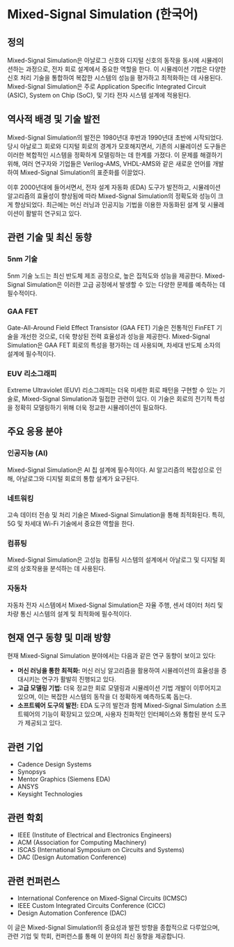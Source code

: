 # Mixed-Signal Simulation (한국어)

## 정의
Mixed-Signal Simulation은 아날로그 신호와 디지털 신호의 동작을 동시에 시뮬레이션하는 과정으로, 전자 회로 설계에서 중요한 역할을 한다. 이 시뮬레이션 기법은 다양한 신호 처리 기술을 통합하여 복잡한 시스템의 성능을 평가하고 최적화하는 데 사용된다. Mixed-Signal Simulation은 주로 Application Specific Integrated Circuit (ASIC), System on Chip (SoC), 및 기타 전자 시스템 설계에 적용된다.

## 역사적 배경 및 기술 발전
Mixed-Signal Simulation의 발전은 1980년대 후반과 1990년대 초반에 시작되었다. 당시 아날로그 회로와 디지털 회로의 경계가 모호해지면서, 기존의 시뮬레이션 도구들은 이러한 복합적인 시스템을 정확하게 모델링하는 데 한계를 가졌다. 이 문제를 해결하기 위해, 여러 연구자와 기업들은 Verilog-AMS, VHDL-AMS와 같은 새로운 언어를 개발하여 Mixed-Signal Simulation의 표준화를 이끌었다.

이후 2000년대에 들어서면서, 전자 설계 자동화 (EDA) 도구가 발전하고, 시뮬레이션 알고리즘의 효율성이 향상됨에 따라 Mixed-Signal Simulation의 정확도와 성능이 크게 향상되었다. 최근에는 머신 러닝과 인공지능 기법을 이용한 자동화된 설계 및 시뮬레이션이 활발히 연구되고 있다.

## 관련 기술 및 최신 동향

### 5nm 기술
5nm 기술 노드는 최신 반도체 제조 공정으로, 높은 집적도와 성능을 제공한다. Mixed-Signal Simulation은 이러한 고급 공정에서 발생할 수 있는 다양한 문제를 예측하는 데 필수적이다.

### GAA FET
Gate-All-Around Field Effect Transistor (GAA FET) 기술은 전통적인 FinFET 기술을 개선한 것으로, 더욱 향상된 전력 효율성과 성능을 제공한다. Mixed-Signal Simulation은 GAA FET 회로의 특성을 평가하는 데 사용되며, 차세대 반도체 소자의 설계에 필수적이다.

### EUV 리소그래피
Extreme Ultraviolet (EUV) 리소그래피는 더욱 미세한 회로 패턴을 구현할 수 있는 기술로, Mixed-Signal Simulation과 밀접한 관련이 있다. 이 기술은 회로의 전기적 특성을 정확히 모델링하기 위해 더욱 정교한 시뮬레이션이 필요하다.

## 주요 응용 분야

### 인공지능 (AI)
Mixed-Signal Simulation은 AI 칩 설계에 필수적이다. AI 알고리즘의 복잡성으로 인해, 아날로그와 디지털 회로의 통합 설계가 요구된다.

### 네트워킹
고속 데이터 전송 및 처리 기술은 Mixed-Signal Simulation을 통해 최적화된다. 특히, 5G 및 차세대 Wi-Fi 기술에서 중요한 역할을 한다.

### 컴퓨팅
Mixed-Signal Simulation은 고성능 컴퓨팅 시스템의 설계에서 아날로그 및 디지털 회로의 상호작용을 분석하는 데 사용된다.

### 자동차
자동차 전자 시스템에서 Mixed-Signal Simulation은 자율 주행, 센서 데이터 처리 및 차량 통신 시스템의 설계 및 최적화에 필수적이다.

## 현재 연구 동향 및 미래 방향
현재 Mixed-Signal Simulation 분야에서는 다음과 같은 연구 동향이 보이고 있다:

- **머신 러닝을 통한 최적화:** 머신 러닝 알고리즘을 활용하여 시뮬레이션의 효율성을 증대시키는 연구가 활발히 진행되고 있다.
- **고급 모델링 기법:** 더욱 정교한 회로 모델링과 시뮬레이션 기법 개발이 이루어지고 있으며, 이는 복잡한 시스템의 동작을 더 정확하게 예측하도록 돕는다.
- **소프트웨어 도구의 발전:** EDA 도구의 발전과 함께 Mixed-Signal Simulation 소프트웨어의 기능이 확장되고 있으며, 사용자 친화적인 인터페이스와 통합된 분석 도구가 제공되고 있다.

## 관련 기업
- Cadence Design Systems
- Synopsys
- Mentor Graphics (Siemens EDA)
- ANSYS
- Keysight Technologies

## 관련 학회
- IEEE (Institute of Electrical and Electronics Engineers)
- ACM (Association for Computing Machinery)
- ISCAS (International Symposium on Circuits and Systems)
- DAC (Design Automation Conference)

## 관련 컨퍼런스
- International Conference on Mixed-Signal Circuits (ICMSC)
- IEEE Custom Integrated Circuits Conference (CICC)
- Design Automation Conference (DAC)

이 글은 Mixed-Signal Simulation의 중요성과 발전 방향을 종합적으로 다루었으며, 관련 기업 및 학회, 컨퍼런스를 통해 이 분야의 최신 동향을 제공합니다.